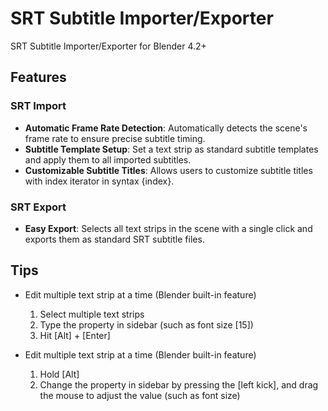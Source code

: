# SRT Subtitle Importer/Exporter
SRT Subtitle Importer/Exporter for Blender 4.2+

## Features

### SRT Import
- **Automatic Frame Rate Detection**: Automatically detects the scene's frame rate to ensure precise subtitle timing.
- **Subtitle Template Setup**: Set a text strip as standard subtitle templates and apply them to all imported subtitles.
- **Customizable Subtitle Titles**: Allows users to customize subtitle titles with index iterator in syntax {index}.

### SRT Export
- **Easy Export**: Selects all text strips in the scene with a single click and exports them as standard SRT subtitle files.

## Tips
- Edit multiple text strip at a time (Blender built-in feature)  
	1. Select multiple text strips  
	2. Type the property in sidebar (such as font size [15])  
	3. Hit [Alt] + [Enter]

- Edit multiple text strip at a time (Blender built-in feature)
	1. Hold [Alt]  
	2. Change the property in sidebar by pressing the [left kick], and drag the mouse to adjust the value (such as font size)  